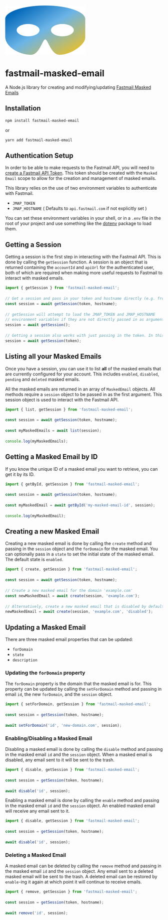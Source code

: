 ![Logo](docs/logo/logo.png)
# fastmail-masked-email

A Node.js library for creating and modifying/updating [Fastmail Masked Emails](https://www.fastmail.help/hc/en-us/articles/4406536368911-Masked-Email)

## Installation
```bash
npm install fastmail-masked-email
```
or
```bash
yarn add fastmail-masked-email
```

## Authentication Setup
In order to be able to make requests to the Fastmail API, you will need to [create a Fastmail API Token](https://www.fastmail.help/hc/en-us/articles/5254602856719-API-tokens).
This token should be created with the `Masked Email` scope to allow for the creation and management of masked emails.

This library relies on the use of two environment variables to authenticate with Fastmail.

- `JMAP_TOKEN`
- `JMAP_HOSTNAME` ( Defaults to `api.fastmail.com` if not explicitly set )

You can set these environment variables in your shell, or in a `.env` file in the root of your project and use something like the [dotenv](https://www.npmjs.com/package/dotenv) package to load them.

## Getting a Session
Getting a session is the first step in interacting with the Fastmail API. This is done by calling the `getSession` function.
A session is an object that is returned containing the `accountId` and `apiUrl` for the authenticated user,
both of which are required when making more useful requests to Fastmail to interact with masked emails.


```typescript
import { getSession } from 'fastmail-masked-email';

// Get a session and pass in your token and hostname directly (e.g. from using dotenv)
const session = await getSession(token, hostname);

// getSession will attempt to load the JMAP_TOKEN and JMAP_HOSTNAME
// environment variables if they are not directly passed in as arguments
session = await getSession();

// Getting a session also works with just passing in the token. In this case, the hostname will default to api.fastmail.com
session = await getSession(token);
```

## Listing all your Masked Emails
Once you have a session, you can use it to list **all** of the masked emails that are currently configured for your account.
This includes `enabled`, `disabled`, `pending` and `deleted` masked emails.

All the masked emails are returned in an array of `MaskedEmail` objects.
All methods require a `session` object to be passed in as the first argument. This session object is used to interact with the
Fastmail API.

```typescript
import { list, getSession } from 'fastmail-masked-email';

const session = await getSession(token, hostname);

const myMaskedEmails = await list(session);

console.log(myMaskedEmails);
```

## Getting a Masked Email by ID
If you know the unique ID of a masked email you want to retrieve, you can get it by its ID.

```typescript
import { getById, getSession } from 'fastmail-masked-email';

const session = await getSession(token, hostname);

const myMaskedEmail = await getById('my-masked-email-id', session);

console.log(myMaskedEmail);
```


## Creating a new Masked Email
Creating a new masked email is done by calling the `create` method and passing in the `session` object and the `forDomain` for the masked email.
You can optionally pass in a `state` to set the initial state of the masked email. The default state is `enabled`.

```typescript
import { create, getSession } from 'fastmail-masked-email';

const session = await getSession(token, hostname);

// Create a new masked email for the domain 'example.com'
const newMaskedEmail = await create(session, 'example.com');

// Alternatively, create a new masked email that is disabled by default
newMaskedEmail = await create(session, 'example.com', 'disabled');
```

## Updating a Masked Email
There are three masked email properties that can be updated:
- `forDomain`
- `state`
- `description`

### Updating the `forDomain` property
The `forDomain` property is the domain that the masked email is for.
This property can be updated by calling the `setForDomain` method and passing in email `id`, the new `forDomain`, and the `session` object.

```typescript
import { setForDomain, getSession } from 'fastmail-masked-email';

const session = getSession(token, hostname);

await setForDomain('id', 'new-domain.com', session);
```

### Enabling/Disabling a Masked Email
Disabling a masked email is done by calling the `disable` method and passing in the masked email `id` and the `session` object.
When a masked email is disabled, any email sent to it will be sent to the trash.

```typescript
import { disable, getSession } from 'fastmail-masked-email';

const session = getSession(token, hostname);

await disable('id', session);
```
Enabling a masked email is done by calling the `enable` method and passing in the masked email `id` and the `session` object.
An enabled masked email will receive any email sent to it.

```typescript
import { disable, getSession } from 'fastmail-masked-email';

const session = getSession(token, hostname);

await disable('id', session);
```

### Deleting a Masked Email
A masked email can be deleted by calling the `remove` method and passing in the masked email `id` and the `session` object.
Any email sent to a deleted masked email will be sent to the trash.
A deleted email can be restored by `enable`-ing it again at which point it will continue to receive emails.

```typescript
import { remove, getSession } from 'fastmail-masked-email';

const session = getSession(token, hostname);

await remove('id', session);
```
